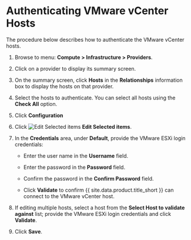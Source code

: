# Authenticating VMware vCenter Hosts

The procedure below describes how to authenticate the VMware vCenter hosts.

1. Browse to menu: **Compute > Infrastructure > Providers**.

2. Click on a provider to display its summary screen.

3. On the summary screen, click **Hosts** in the **Relationships** information box to
   display the hosts on that provider.

4. Select the hosts to authenticate. You can select all hosts using the **Check All** option.

5. Click **Configuration**

6. Click ![Edit Selected items](../images/1851.png) **Edit Selected items**.

7. In the **Credentials** area, under **Default**, provide the VMware ESXi login credentials:

      - Enter the user name in the **Username** field.

      - Enter the password in the **Password** field.

      - Confirm the password in the **Confirm Password** field.

      - Click **Validate** to confirm {{ site.data.product.title_short }} can connect to the VMware vCenter host.

8. If editing multiple hosts, select a host from the **Select Host to validate against**
   list; provide the VMware ESXi login credentials and click **Validate**.

9. Click **Save**.
